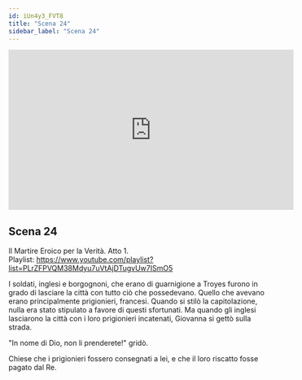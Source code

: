 ```yaml
---
id: iUn4y3_FVT8
title: "Scena 24"
sidebar_label: "Scena 24"
---
```


<div class="video-float-container">
  <iframe
    width="560"
    height="315"
    src="https://www.youtube.com/embed/iUn4y3_FVT8"
    title="YouTube video player"
    frameborder="0"
    allow="accelerometer; autoplay; clipboard-write; encrypted-media; gyroscope; picture-in-picture; web-share"
    referrerpolicy="strict-origin-when-cross-origin"
    allowfullscreen
  ></iframe>
</div>

## Scena 24

Il Martire Eroico per la Verità. Atto 1.   
Playlist: https://www.youtube.com/playlist?list=PLrZFPVQM38Mdyu7uVtAjDTugvUw7ISmO5 

I soldati, inglesi e borgognoni, che erano di guarnigione a Troyes furono in grado di lasciare la città con tutto ciò che possedevano. Quello che avevano erano principalmente prigionieri, francesi. Quando si stilò la capitolazione, nulla era stato stipulato a favore di questi sfortunati. Ma quando gli inglesi lasciarono la città con i loro prigionieri incatenati, Giovanna si gettò sulla strada.

"In nome di Dio, non li prenderete!" gridò.

Chiese che i prigionieri fossero consegnati a lei, e che il loro riscatto fosse pagato dal Re.
